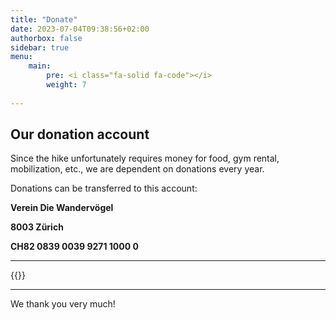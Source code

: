 ```yaml
---
title: "Donate"
date: 2023-07-04T09:38:56+02:00
authorbox: false
sidebar: true
menu: 
    main:
        pre: <i class="fa-solid fa-code"></i>
        weight: 7
    
---
```


## Our donation account

Since the hike unfortunately requires money for food, gym rental, mobilization, etc., we are dependent on donations every year.

Donations can be transferred to this account:

**Verein Die Wandervögel**

**8003 Zürich**

**CH82 0839 0039 9271 1000 0**

---

{{<twint>}}

---

We thank you very much!
